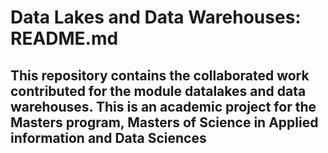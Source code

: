 # Data Lakes and Data Warehouses: README.md
This repository contains the collaborated work contributed for the module datalakes and data warehouses. This is an academic project for the Masters program, Masters of Science in Applied information and Data Sciences
-
